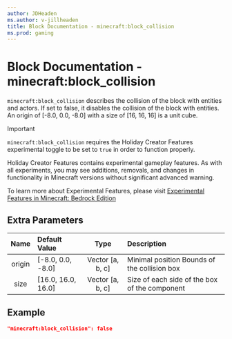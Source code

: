 ```yaml
---
author: JDHeaden
ms.author: v-jillheaden
title: Block Documentation - minecraft:block_collision
ms.prod: gaming
---
```


# Block Documentation - minecraft:block_collision

`minecraft:block_collision` describes the collision of the block with entities and actors. If set to false, it disables the collision of the block with entities. An origin of [-8.0, 0.0, -8.0] with a size of [16, 16, 16] is a unit cube.

>[!IMPORTANT]
> `minecraft:block_collision` requires the Holiday Creator Features experimental toggle to be set to `true` in order to function properly.
>
>Holiday Creator Features contains experimental gameplay features. As with all experiments, you may see additions, removals, and changes in functionality in Minecraft versions without significant advanced warning.
>
>To learn more about Experimental Features, please visit [Experimental Features in Minecraft: Bedrock Edition](../../../../../Documents/ExperimentalFeaturesToggle.md)

## Extra Parameters

| Name| Default Value| Type| Description |
|:-----------:|:-----------|:-----------:|:-----------|
| origin| [-8.0, 0.0, -8.0]| Vector [a, b, c]| Minimal position Bounds of the collision box |
| size| [16.0, 16.0, 16.0]| Vector [a, b, c]| Size of each side of the box of the component |

## Example

```json
"minecraft:block_collision": false
```
